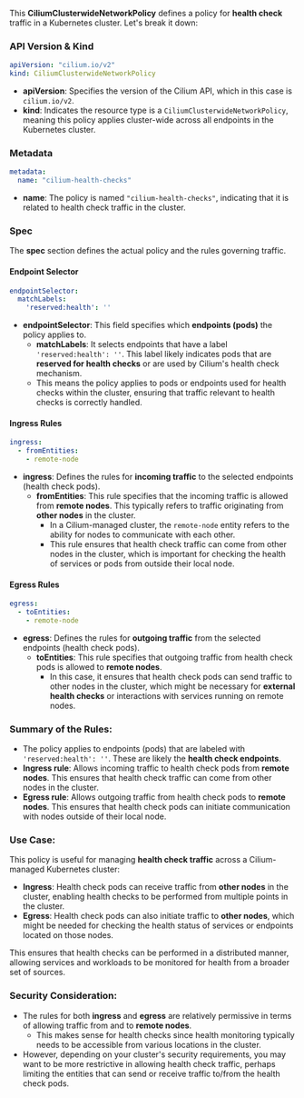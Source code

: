 This **CiliumClusterwideNetworkPolicy** defines a policy for **health check** traffic in a Kubernetes cluster. Let's break it down:

### **API Version & Kind**
```yaml
apiVersion: "cilium.io/v2"
kind: CiliumClusterwideNetworkPolicy
```
- **apiVersion**: Specifies the version of the Cilium API, which in this case is `cilium.io/v2`.
- **kind**: Indicates the resource type is a `CiliumClusterwideNetworkPolicy`, meaning this policy applies cluster-wide across all endpoints in the Kubernetes cluster.

### **Metadata**
```yaml
metadata:
  name: "cilium-health-checks"
```
- **name**: The policy is named `"cilium-health-checks"`, indicating that it is related to health check traffic in the cluster.

### **Spec**
The **spec** section defines the actual policy and the rules governing traffic.

#### **Endpoint Selector**
```yaml
endpointSelector:
  matchLabels:
    'reserved:health': ''
```
- **endpointSelector**: This field specifies which **endpoints (pods)** the policy applies to.
  - **matchLabels**: It selects endpoints that have a label `'reserved:health': ''`. This label likely indicates pods that are **reserved for health checks** or are used by Cilium's health check mechanism.
  - This means the policy applies to pods or endpoints used for health checks within the cluster, ensuring that traffic relevant to health checks is correctly handled.

#### **Ingress Rules**
```yaml
ingress:
  - fromEntities:
    - remote-node
```
- **ingress**: Defines the rules for **incoming traffic** to the selected endpoints (health check pods).
  - **fromEntities**: This rule specifies that the incoming traffic is allowed from **remote nodes**. This typically refers to traffic originating from **other nodes** in the cluster.
    - In a Cilium-managed cluster, the `remote-node` entity refers to the ability for nodes to communicate with each other. 
    - This rule ensures that health check traffic can come from other nodes in the cluster, which is important for checking the health of services or pods from outside their local node.

#### **Egress Rules**
```yaml
egress:
  - toEntities:
    - remote-node
```
- **egress**: Defines the rules for **outgoing traffic** from the selected endpoints (health check pods).
  - **toEntities**: This rule specifies that outgoing traffic from health check pods is allowed to **remote nodes**. 
    - In this case, it ensures that health check pods can send traffic to other nodes in the cluster, which might be necessary for **external health checks** or interactions with services running on remote nodes.

### **Summary of the Rules:**
- The policy applies to endpoints (pods) that are labeled with `'reserved:health': ''`. These are likely the **health check endpoints**.
- **Ingress rule**: Allows incoming traffic to health check pods from **remote nodes**. This ensures that health check traffic can come from other nodes in the cluster.
- **Egress rule**: Allows outgoing traffic from health check pods to **remote nodes**. This ensures that health check pods can initiate communication with nodes outside of their local node.

### **Use Case:**
This policy is useful for managing **health check traffic** across a Cilium-managed Kubernetes cluster:
- **Ingress**: Health check pods can receive traffic from **other nodes** in the cluster, enabling health checks to be performed from multiple points in the cluster.
- **Egress**: Health check pods can also initiate traffic to **other nodes**, which might be needed for checking the health status of services or endpoints located on those nodes.

This ensures that health checks can be performed in a distributed manner, allowing services and workloads to be monitored for health from a broader set of sources.

### **Security Consideration:**
- The rules for both **ingress** and **egress** are relatively permissive in terms of allowing traffic from and to **remote nodes**. 
  - This makes sense for health checks since health monitoring typically needs to be accessible from various locations in the cluster.
- However, depending on your cluster's security requirements, you may want to be more restrictive in allowing health check traffic, perhaps limiting the entities that can send or receive traffic to/from the health check pods.
